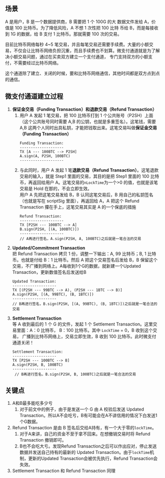 ## 场景
A 是用户，B 是一个数据提供商，B 需要把 1 个 100G 的大
数据文件发给 A，价值是 100 比特币。为了降低风险，A 不想 1 次性把 100 比特
币给 B，而是每接收到 1G 的数据，给 B 支付 1 比特币。那就需要 100 次的交易。

目前比特币网络每秒 4~5 笔交易，并且每笔交易还需要手续费。大量的小额交易，不仅会让比特币网络负担沉重，而且手续费也不划算。微支付通道就是为了解决小额交易问题，通过在买卖双方建立一个支付通道，
专门支持双方的小额支付，不需要经过比特币网络。

这个通道除了建立、关闭的时候，要和比特币网络通信，其他时间都是双方点到点的通信。

## 微支付通道建立过程
1. **保证金交易（Funding Transaction）和退款交易（Refund Transaction）**<br>
   1. 用户 A 发起 1 笔交易，把 100 比特币打到 1 个公共账号（P2SH）上面（这个公共账号同时需要 A,B 的公钥，也就是多重签名）。这笔钱，需要A,B 这两个人同时出具私钥，才能把钱取出来。这笔交易叫做**保证金交易（Funding Transaction）**
      ```
      Funding Transaction:
      --------------------
      TX [A --- 100BTC --> P2SH]
      A.sign(A, P2SH, 100BTC)
      --------------------
      ```
   2. 与此同时，用户 A 发起 1 笔**退款交易（Refund Transaction）**。这笔退款交易的输入，就是 Step1 里面的交易，其目的是把 Step1 里面的 100 比特币，再返回给用户 A。这笔交易的`nLockTime`为一个>0 的值，也就是该笔交易是 Hold 在那的，不会立即生效。<br>用户 A 先把这笔交易发给 B，B 认同这笔交易后，B 用自己的私钥签名（也就是写在 scriptSig 里面），再返回给 A，A 把这个 Refund Transaction 攥在手上，这笔交易其实是 A 的一个保底的措施
      ```
      Refund Transaction:
      --------------------
      TX [P2SH --- 100BTC --> A]
      B.sign(P2SH, [(A, 100BTC)])
      --------------------
      // A再进行签名，A.sign(P2SH, A, 100BTC)之后就是一笔合法的交易
      ```
2. **Updated/Commitment Transaction** <br>把 Refund Transaction 拷贝 1 份，调整一下输出：A, 99 比特币；B, 1 比特币。也就是付给 B：1 比特币。然后 A 把这个交易签名后发给 B，B 保留这个交易，不广播到网络上。A每收到1个G的数据，就新建一个Updated Transaction，更新数值签名后发送给B
    ```
    Updated Transaction:
    --------------------
    TX [(P2SH --- 99BTC --> A), (P2SH --- 1BTC --> B)]
    A.sign(P2SH, [(A, 99BTC), (B, 1BTC)])
    --------------------
    // B再进行签名，B.sign(P2SH, [(A, 99BTC), (B, 1BTC)])之后就是一笔合法的交易
    ```
3. **Settlement Transaction** <br>等 A 收到最后的 1 个 G 的文件，发起 1 个 Settlement Transaction。这里交易里面：A：0 比特币， B：100 比特币。其中 `LockTime` = 0，B 收到这个交易，
广播到比特币网络上，交易立即生效，B 收到 100 比特币。此时微支付通道关闭！
   ```
   Settlement Transaction:
   --------------------
   TX [P2SH --- 100BTC --> B]
   A.sign(P2SH, B, 100BTC)
   --------------------
    // B再进行签名，B.sign(P2SH, B, 100BTC)之后就是一笔合法的交易
   ```
## 关键点
1. A和B最多能吃多少亏
   1. 对于前文中的例子，由于是发送一个 G 由 A 校验后发送 Updated Transaction。所以A不会吃亏，B有可能会在A不讲信用的情况下白发送1个G数据。
2. Refund Transaction 是由 B 签名后交给A持有，有一个大于零的`lockTime`。
   1. 对于A来讲，自己的资金不至于拿不回来。在想撤销交易时将 Refund Transaction 撤销即可。
   2. B也不会吃大亏。发现Refund Transaction之后可以作出应对，停止发送数据并发送自己持有的最新的 Updated Transaction。由于`lockTime`机制，更新的Updated Transaction会被优先执行，Refund Transaction会失效。
3. Settlement Transaction 和 Refund Transaction 同理